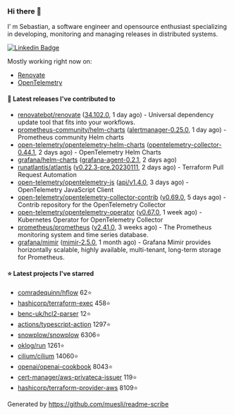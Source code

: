 ### Hi there 👋

I’ m Sebastian, a software engineer and opensource enthusiast specializing in developing, monitoring and managing releases in distributed systems.

[![Linkedin Badge](https://img.shields.io/badge/-LinkedIn-blue?style=flat&logo=Linkedin&logoColor=white&link=https://www.linkedin.com/in/sebastian-poxhofer/)](https://www.linkedin.com/in/sebastian-poxhofer/)

Mostly working right now on:
- [Renovate](https://github.com/renovatebot/renovate)
- [OpenTelemetry](https://github.com/open-telemetry)



#### 🚀 Latest releases I've contributed to

- [renovatebot/renovate](https://github.com/renovatebot/renovate) ([34.102.0](https://github.com/renovatebot/renovate/releases/tag/34.102.0), 1 day ago) - Universal dependency update tool that fits into your workflows.
- [prometheus-community/helm-charts](https://github.com/prometheus-community/helm-charts) ([alertmanager-0.25.0](https://github.com/prometheus-community/helm-charts/releases/tag/alertmanager-0.25.0), 1 day ago) - Prometheus community Helm charts
- [open-telemetry/opentelemetry-helm-charts](https://github.com/open-telemetry/opentelemetry-helm-charts) ([opentelemetry-collector-0.44.1](https://github.com/open-telemetry/opentelemetry-helm-charts/releases/tag/opentelemetry-collector-0.44.1), 2 days ago) - OpenTelemetry Helm Charts
- [grafana/helm-charts](https://github.com/grafana/helm-charts) ([grafana-agent-0.2.1](https://github.com/grafana/helm-charts/releases/tag/grafana-agent-0.2.1), 2 days ago)
- [runatlantis/atlantis](https://github.com/runatlantis/atlantis) ([v0.22.3-pre.20230111](https://github.com/runatlantis/atlantis/releases/tag/v0.22.3-pre.20230111), 2 days ago) - Terraform Pull Request Automation
- [open-telemetry/opentelemetry-js](https://github.com/open-telemetry/opentelemetry-js) ([api/v1.4.0](https://github.com/open-telemetry/opentelemetry-js/releases/tag/api/v1.4.0), 3 days ago) - OpenTelemetry JavaScript Client
- [open-telemetry/opentelemetry-collector-contrib](https://github.com/open-telemetry/opentelemetry-collector-contrib) ([v0.69.0](https://github.com/open-telemetry/opentelemetry-collector-contrib/releases/tag/v0.69.0), 5 days ago) - Contrib repository for the OpenTelemetry Collector
- [open-telemetry/opentelemetry-operator](https://github.com/open-telemetry/opentelemetry-operator) ([v0.67.0](https://github.com/open-telemetry/opentelemetry-operator/releases/tag/v0.67.0), 1 week ago) - Kubernetes Operator for OpenTelemetry Collector
- [prometheus/prometheus](https://github.com/prometheus/prometheus) ([v2.41.0](https://github.com/prometheus/prometheus/releases/tag/v2.41.0), 3 weeks ago) - The Prometheus monitoring system and time series database.
- [grafana/mimir](https://github.com/grafana/mimir) ([mimir-2.5.0](https://github.com/grafana/mimir/releases/tag/mimir-2.5.0), 1 month ago) - Grafana Mimir provides horizontally scalable, highly available, multi-tenant, long-term storage for Prometheus.

#### ⭐ Latest projects I've starred

- [comradequinn/hflow](https://github.com/comradequinn/hflow) 62⭐
- [hashicorp/terraform-exec](https://github.com/hashicorp/terraform-exec) 458⭐
- [benc-uk/hcl2-parser](https://github.com/benc-uk/hcl2-parser) 12⭐
- [actions/typescript-action](https://github.com/actions/typescript-action) 1297⭐
- [snowplow/snowplow](https://github.com/snowplow/snowplow) 6306⭐
- [oklog/run](https://github.com/oklog/run) 1261⭐
- [cilium/cilium](https://github.com/cilium/cilium) 14060⭐
- [openai/openai-cookbook](https://github.com/openai/openai-cookbook) 8043⭐
- [cert-manager/aws-privateca-issuer](https://github.com/cert-manager/aws-privateca-issuer) 119⭐
- [hashicorp/terraform-provider-aws](https://github.com/hashicorp/terraform-provider-aws) 8109⭐



Generated by https://github.com/muesli/readme-scribe
